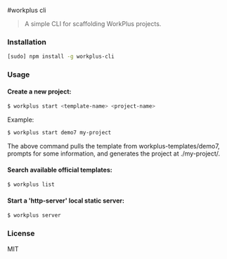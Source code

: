 #workplus cli

> A simple CLI for scaffolding WorkPlus projects.

### Installation

```bash
[sudo] npm install -g workplus-cli
```

### Usage

#### Create a new project:

```bash
$ workplus start <template-name> <project-name>
```

Example:

```bash
$ workplus start demo7 my-project
```

The above command pulls the template from workplus-templates/demo7, prompts for some information, and generates the project at ./my-project/.

#### Search available official templates:

```bash
$ workplus list
```

#### Start a 'http-server' local static server:

```bash
$ workplus server
```

### License

MIT
